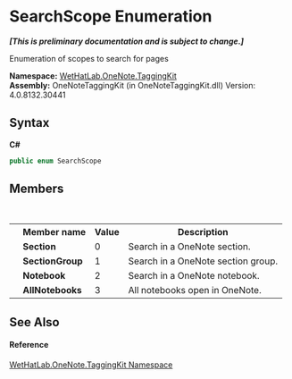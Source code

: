 # SearchScope Enumeration
 _**\[This is preliminary documentation and is subject to change.\]**_

Enumeration of scopes to search for pages

**Namespace:**&nbsp;<a href="4e00c8ac-fc03-0e6d-d2fd-b2c7565a9aa0">WetHatLab.OneNote.TaggingKit</a><br />**Assembly:**&nbsp;OneNoteTaggingKit (in OneNoteTaggingKit.dll) Version: 4.0.8132.30441

## Syntax

**C#**<br />
``` C#
public enum SearchScope
```


## Members
&nbsp;<table><tr><th></th><th>Member name</th><th>Value</th><th>Description</th></tr><tr><td /><td target="F:WetHatLab.OneNote.TaggingKit.SearchScope.Section">**Section**</td><td>0</td><td>Search in a OneNote section.</td></tr><tr><td /><td target="F:WetHatLab.OneNote.TaggingKit.SearchScope.SectionGroup">**SectionGroup**</td><td>1</td><td>Search in a OneNote section group.</td></tr><tr><td /><td target="F:WetHatLab.OneNote.TaggingKit.SearchScope.Notebook">**Notebook**</td><td>2</td><td>Search in a OneNote notebook.</td></tr><tr><td /><td target="F:WetHatLab.OneNote.TaggingKit.SearchScope.AllNotebooks">**AllNotebooks**</td><td>3</td><td>All notebooks open in OneNote.</td></tr></table>

## See Also


#### Reference
<a href="4e00c8ac-fc03-0e6d-d2fd-b2c7565a9aa0">WetHatLab.OneNote.TaggingKit Namespace</a><br />